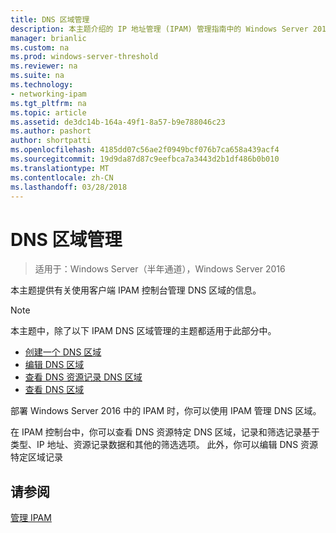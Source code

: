 ```yaml
---
title: DNS 区域管理
description: 本主题介绍的 IP 地址管理 (IPAM) 管理指南中的 Windows Server 2016 的一部分。
manager: brianlic
ms.custom: na
ms.prod: windows-server-threshold
ms.reviewer: na
ms.suite: na
ms.technology:
- networking-ipam
ms.tgt_pltfrm: na
ms.topic: article
ms.assetid: de3dc14b-164a-49f1-8a57-b9e788046c23
ms.author: pashort
author: shortpatti
ms.openlocfilehash: 4185dd07c56ae2f0949bcf076b7ca658a439acf4
ms.sourcegitcommit: 19d9da87d87c9eefbca7a3443d2b1df486b0b010
ms.translationtype: MT
ms.contentlocale: zh-CN
ms.lasthandoff: 03/28/2018
---
```

# <a name="dns-zone-management"></a>DNS 区域管理

>适用于：Windows Server（半年通道），Windows Server 2016

本主题提供有关使用客户端 IPAM 控制台管理 DNS 区域的信息。  
  
> [!NOTE]  
> 本主题中，除了以下 IPAM DNS 区域管理的主题都适用于此部分中。  
>   
> -   [创建一个 DNS 区域](../../technologies/ipam/Create-a-DNS-Zone.md)  
> -   [编辑 DNS 区域](../../technologies/ipam/Edit-a-DNS-Zone.md)  
> -   [查看 DNS 资源记录 DNS 区域](../../technologies/ipam/View-DNS-Resource-Records-for-a-DNS-Zone.md)  
> -   [查看 DNS 区域](../../technologies/ipam/View-DNS-Zones.md)  
  
部署 Windows Server 2016 中的 IPAM 时，你可以使用 IPAM 管理 DNS 区域。  
  
在 IPAM 控制台中，你可以查看 DNS 资源特定 DNS 区域，记录和筛选记录基于类型、IP 地址、资源记录数据和其他的筛选选项。 此外，你可以编辑 DNS 资源特定区域记录  
  
## <a name="see-also"></a>请参阅  
[管理 IPAM](Manage-IPAM.md)  
  


